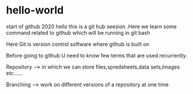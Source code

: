 # hello-world
start of github 2020
hello this is a git hub seesion .Here we learn some command related to github which will be running in git bash

Here Git is version control software where github is built on

Before going to github U need to know few terms that are used recurrently.

Repository --> in which we can store files,spredsheets,data sets,Images etc......

Branching   --> work on different versions of a repository at one time
